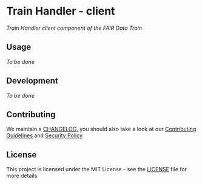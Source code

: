 # Train Handler - client

*Train Handler client component of the FAIR Data Train*

## Usage

*To be done*

## Development

*To be done*

## Contributing

We maintain a [CHANGELOG](CHANGELOG.md), you should also take a look at our [Contributing Guidelines](CONTRIBUTING.md)
and [Security Policy](SECURITY.md).

## License

This project is licensed under the MIT License - see the [LICENSE](LICENSE) file for more details.
